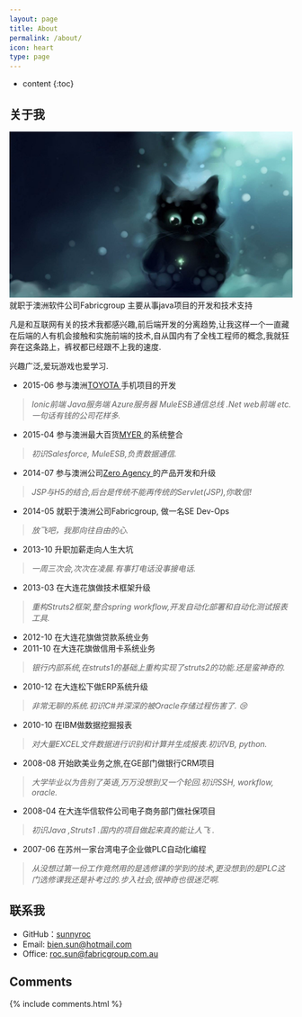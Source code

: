 ```yaml
---
layout: page
title: About
permalink: /about/
icon: heart
type: page
---
```


* content
{:toc}

## 关于我
 ![图片](../img/bg.png)
就职于澳洲软件公司Fabricgroup 主要从事java项目的开发和技术支持

凡是和互联网有关的技术我都感兴趣,前后端开发的分离趋势,让我这样一个一直藏在后端的人有机会接触和实施前端的技术,自从国内有了全栈工程师的概念,我就狂奔在这条路上，裤衩都已经跟不上我的速度.

兴趣广泛,爱玩游戏也爱学习.



* 2015-06		参与澳洲[TOYOTA ](http://www.toyota.com.au/) 手机项目的开发
>*Ionic前端 Java服务端 Azure服务器 MuleESB通信总线 .Net web前端 etc.一句话有钱的公司花样多.*
* 2015-04		参与澳洲最大百货[MYER ](http://myer.com.au/) 的系统整合
>*初识Salesforce, MuleESB,负责数据通信.*
* 2014-07		参与澳洲公司[Zero Agency ](http://agencyzero.com/) 的产品开发和升级
>*JSP与H5的结合,后台是传统不能再传统的Servlet(JSP),你敢信!*
* 2014-05		就职于澳洲公司Fabricgroup, 做一名SE Dev-Ops
>*放飞吧，我那向往自由的心.*
* 2013-10		升职加薪走向人生大坑
>*一周三次会,次次在凌晨.有事打电话没事接电话.*
* 2013-03		在大连花旗做技术框架升级
>*重构Struts2框架,整合spring workflow,开发自动化部署和自动化测试报表工具.*
* 2012-10		在大连花旗做贷款系统业务
* 2011-10		在大连花旗做信用卡系统业务
>*银行内部系统,在struts1的基础上重构实现了struts2的功能.还是蛮神奇的.*
* 2010-12		在大连松下做ERP系统升级
>*非常无聊的系统.初识C#并深深的被Oracle存储过程伤害了. :cry:*
* 2010-10 	在IBM做数据挖掘报表
>*对大量EXCEL文件数据进行识别和计算并生成报表.初识VB, python.*
* 2008-08 	开始欧美业务之旅,在GE部门做银行CRM项目
>*大学毕业以为告别了英语,万万没想到又一个轮回.初识SSH, workflow, oracle.*
* 2008-04 	在大连华信软件公司电子商务部门做社保项目
>*初识Java ,Struts1 .国内的项目做起来真的能让人飞 .*
* 2007-06 	在苏州一家台湾电子企业做PLC自动化编程
>*从没想过第一份工作竟然用的是选修课的学到的技术,更没想到的是PLC这门选修课我还是补考过的.步入社会,很神奇也很迷茫啊.*

## 联系我

* GitHub：[sunnyroc](https://github.com/sunnyroc)
* Email: bien.sun@hotmail.com
* Office:	roc.sun@fabricgroup.com.au

## Comments

{% include comments.html %}
